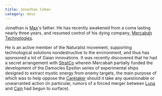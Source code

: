 ```yaml
---
title: Jonathan Cohen
category: deus
---
```

Jonathan is [Max](char-public-nate)'s father. He has recently awakened from a coma lasting nearly three years, and resumed control of his dying company, [Mercabah Technologies](org-mercabah).

He is an active member of the Naturalist movement, supporting technological solutions nondestructive to the environment, and thus has sponsored a lot of Gaian innovations. It was recently discovered that he had a secret arrangement with [StratCo](org-strat-co) wherein Mercabah partially funded the development of the Damocles Epsilon series of experimental ships designed to extract mystic energy from enemy targets, the main purpose of which was to help oppose the [Caretaker](npc-caretaker) should it take any questionable or unwarranted action (in particular, rumors of a forced merger between [Luna](npc-luna) and [Cain](npc-cain) had begun to surface).

